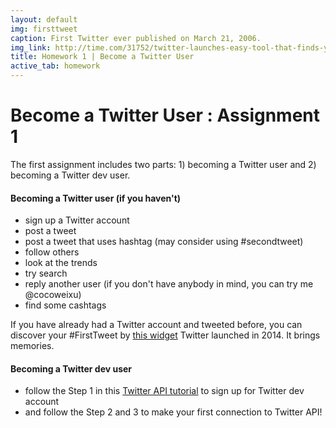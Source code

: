 ```yaml
---
layout: default
img: firsttweet
caption: First Twitter ever published on March 21, 2006.  
img_link: http://time.com/31752/twitter-launches-easy-tool-that-finds-your-first-tweet/
title: Homework 1 | Become a Twitter User
active_tab: homework
---
```




Become a Twitter User <span class="text-muted">: Assignment 1</span> 
=============================================================

The first assignment includes two parts: 1) becoming a Twitter user and 2) becoming a Twitter dev user.


#### Becoming a Twitter user (if you haven't)

- sign up a Twitter account
- post a tweet 
- post a tweet that uses hashtag (may consider using #secondtweet) 
- follow others
- look at the trends
- try search 
- reply another user (if you don't have anybody in mind, you can try me @cocoweixu)
- find some cashtags

If you have already had a Twitter account and tweeted before, you can discover your #FirstTweet by [this widget](https://discover.twitter.com/first-tweet#cocoweixu) Twitter launched in 2014. It brings memories. 

#### Becoming a Twitter dev user

- follow the Step 1 in this [Twitter API tutorial](/twittertutorial.html) to sign up for Twitter dev account
- and follow the Step 2 and 3 to make your first connection to Twitter API!




